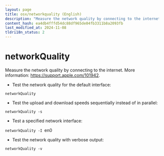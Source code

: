 ```yaml
---
layout: page
title: osx/networkquality (English)
description: "Measure the network quality by connecting to the internet."
content_hash: ea4db4fffd54dc88df965de04fb3311b8a2093fb
last_modified_at: 2024-11-08
tldri18n_status: 2
---
```

# networkQuality

Measure the network quality by connecting to the internet.
More information: <https://support.apple.com/101942>.

- Test the network quality for the default interface:

`networkQuality`

- Test the upload and download speeds sequentially instead of in parallel:

`networkQuality -s`

- Test a specified network interface:

`networkQuality -I `<span class="tldr-var badge badge-pill bg-dark-lm bg-white-dm text-white-lm text-dark-dm font-weight-bold">en0</span>

- Test the network quality with verbose output:

`networkQuality -v`
